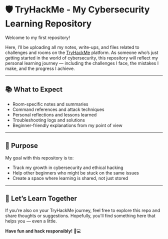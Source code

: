 # 🛡️ TryHackMe - My Cybersecurity Learning Repository

Welcome to my first repository!

Here, I’ll be uploading all my notes, write-ups, and files related to challenges and rooms on the [TryHackMe](https://tryhackme.com/) platform. As someone who’s just getting started in the world of cybersecurity, this repository will reflect my personal learning journey — including the challenges I face, the mistakes I make, and the progress I achieve.

---

## 📚 What to Expect

- Room-specific notes and summaries
- Command references and attack techniques
- Personal reflections and lessons learned
- Troubleshooting logs and solutions
- Beginner-friendly explanations from my point of view

---

## 🎯 Purpose

My goal with this repository is to:
- Track my growth in cybersecurity and ethical hacking
- Help other beginners who might be stuck on the same issues
- Create a space where learning is shared, not just stored

---

## 🚀 Let’s Learn Together

If you’re also on your TryHackMe journey, feel free to explore this repo and share thoughts or suggestions. Hopefully, you’ll find something here that helps you — even a little.

**Have fun and hack responsibly!** 🧠💻  
